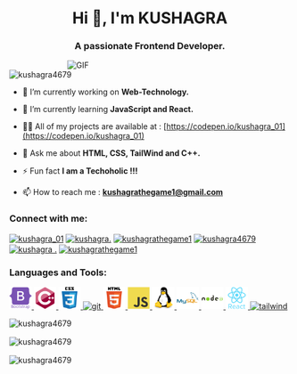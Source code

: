 <h1 align="center">Hi 👋, I'm KUSHAGRA</h1>
<h3 align="center">A passionate Frontend Developer.</h3>
<img align="right" src="https://media4.giphy.com/media/qgQUggAC3Pfv687qPC/giphy.gif?cid=6c09b9527e9d1f40e930f4084fdf6d8d8b1f3ed70b468837&rid=giphy.gif&ct=g" alt="GIF" width="400" > 
<p align="left"> <img src="https://komarev.com/ghpvc/?username=kushagra4679&label=Profile%20views&color=0e75b6&style=flat" alt="kushagra4679" /> </p>

<!-- <p align="left"> <a href="https://github.com/ryo-ma/github-profile-trophy"><img src="https://github-profile-trophy.vercel.app/?username=kushagra4679" alt="kushagra4679" /></a> </p> -->

- 🔭 I’m currently working on **Web-Technology.**

- 🌱 I’m currently learning **JavaScript and React.**

- 👨‍💻 All of my projects are available at : [https://codepen.io/kushagra_01](https://codepen.io/kushagra_01)

- 💬 Ask me about **HTML, CSS, TailWind and C++.**

- ⚡ Fun fact **I am a Techoholic !!!**

- 📫 How to reach me : **kushagrathegame1@gmail.com**

<h3 align="left">Connect with me:</h3>
<p align="left">
<a href="https://codepen.io/kushagra_01" target="blank"><img align="center" src="https://raw.githubusercontent.com/rahuldkjain/github-profile-readme-generator/master/src/images/icons/Social/codepen.svg" alt="kushagra_01" height="30" width="40" /></a>
<a href="https://linkedin.com/in/kushagra." target="blank"><img align="center" src="https://raw.githubusercontent.com/rahuldkjain/github-profile-readme-generator/master/src/images/icons/Social/linked-in-alt.svg" alt="kushagra." height="30" width="40" /></a>
<a href="https://instagram.com/kushagrathegame1" target="blank"><img align="center" src="https://raw.githubusercontent.com/rahuldkjain/github-profile-readme-generator/master/src/images/icons/Social/instagram.svg" alt="kushagrathegame1" height="30" width="40" /></a>
<a href="https://www.codechef.com/users/kushagra4679" target="blank"><img align="center" src="https://cdn.jsdelivr.net/npm/simple-icons@3.1.0/icons/codechef.svg" alt="kushagra4679" height="30" width="40" /></a>
<a href="https://www.hackerrank.com/kushagrathegame1" target="blank"><img align="center" src="https://raw.githubusercontent.com/rahuldkjain/github-profile-readme-generator/master/src/images/icons/Social/hackerrank.svg" alt="kushagra ." height="30" width="40" /></a>
<a href="https://auth.geeksforgeeks.org/user/kushagrathegame1" target="blank"><img align="center" src="https://raw.githubusercontent.com/rahuldkjain/github-profile-readme-generator/master/src/images/icons/Social/geeks-for-geeks.svg" alt="kushagrathegame1" height="30" width="40" /></a>
</p>

<h3 align="left">Languages and Tools:</h3>
<p align="left"> <a href="https://getbootstrap.com" target="_blank" rel="noreferrer"> <img src="https://raw.githubusercontent.com/devicons/devicon/master/icons/bootstrap/bootstrap-plain-wordmark.svg" alt="bootstrap" width="40" height="40"/> </a> <a href="https://www.w3schools.com/cpp/" target="_blank" rel="noreferrer"> <img src="https://raw.githubusercontent.com/devicons/devicon/master/icons/cplusplus/cplusplus-original.svg" alt="cplusplus" width="40" height="40"/> </a> <a href="https://www.w3schools.com/css/" target="_blank" rel="noreferrer"> <img src="https://raw.githubusercontent.com/devicons/devicon/master/icons/css3/css3-original-wordmark.svg" alt="css3" width="40" height="40"/> </a> <a href="https://git-scm.com/" target="_blank" rel="noreferrer"> <img src="https://www.vectorlogo.zone/logos/git-scm/git-scm-icon.svg" alt="git" width="40" height="40"/> </a> <a href="https://www.w3.org/html/" target="_blank" rel="noreferrer"> <img src="https://raw.githubusercontent.com/devicons/devicon/master/icons/html5/html5-original-wordmark.svg" alt="html5" width="40" height="40"/> </a> <a href="https://developer.mozilla.org/en-US/docs/Web/JavaScript" target="_blank" rel="noreferrer"> <img src="https://raw.githubusercontent.com/devicons/devicon/master/icons/javascript/javascript-original.svg" alt="javascript" width="40" height="40"/> </a> <a href="https://www.linux.org/" target="_blank" rel="noreferrer"> <img src="https://raw.githubusercontent.com/devicons/devicon/master/icons/linux/linux-original.svg" alt="linux" width="40" height="40"/> </a> <a href="https://www.mysql.com/" target="_blank" rel="noreferrer"> <img src="https://raw.githubusercontent.com/devicons/devicon/master/icons/mysql/mysql-original-wordmark.svg" alt="mysql" width="40" height="40"/> </a> <a href="https://nodejs.org" target="_blank" rel="noreferrer"> <img src="https://raw.githubusercontent.com/devicons/devicon/master/icons/nodejs/nodejs-original-wordmark.svg" alt="nodejs" width="40" height="40"/> </a> <a href="https://reactjs.org/" target="_blank" rel="noreferrer"> <img src="https://raw.githubusercontent.com/devicons/devicon/master/icons/react/react-original-wordmark.svg" alt="react" width="40" height="40"/> </a> <a href="https://tailwindcss.com/" target="_blank" rel="noreferrer"> <img src="https://www.vectorlogo.zone/logos/tailwindcss/tailwindcss-icon.svg" alt="tailwind" width="40" height="40"/> </a> </p>

<p><img align="left" src="https://github-readme-stats.vercel.app/api/top-langs?username=kushagra4679&show_icons=true&locale=en&layout=compact" alt="kushagra4679" /><br></p>

<p><img align="center" src="https://github-readme-stats.vercel.app/api?username=kushagra4679&show_icons=true&locale=en" alt="kushagra4679" /></p>

<p><img align="center" src="https://github-readme-streak-stats.herokuapp.com/?user=kushagra4679&" alt="kushagra4679" /></p>
